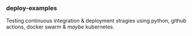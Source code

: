 ### deploy-examples

Testing continuous integration & deployment stragies using python, github actions, docker swarm & _maybe_ kubernetes.